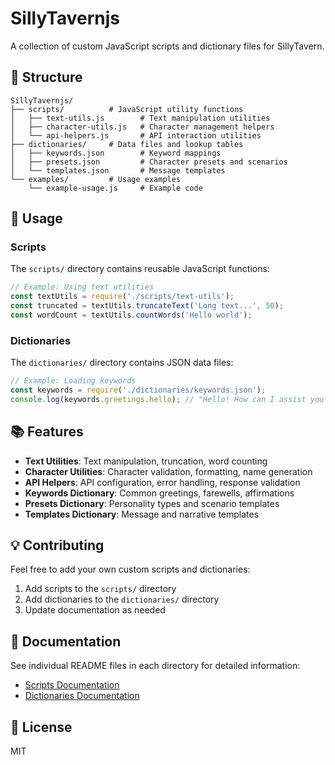 # SillyTavernjs

A collection of custom JavaScript scripts and dictionary files for SillyTavern.

## 📁 Structure

```
SillyTavernjs/
├── scripts/          # JavaScript utility functions
│   ├── text-utils.js        # Text manipulation utilities
│   ├── character-utils.js   # Character management helpers
│   └── api-helpers.js       # API interaction utilities
├── dictionaries/     # Data files and lookup tables
│   ├── keywords.json        # Keyword mappings
│   ├── presets.json         # Character presets and scenarios
│   └── templates.json       # Message templates
└── examples/         # Usage examples
    └── example-usage.js     # Example code
```

## 🚀 Usage

### Scripts

The `scripts/` directory contains reusable JavaScript functions:

```javascript
// Example: Using text utilities
const textUtils = require('./scripts/text-utils');
const truncated = textUtils.truncateText('Long text...', 50);
const wordCount = textUtils.countWords('Hello world');
```

### Dictionaries

The `dictionaries/` directory contains JSON data files:

```javascript
// Example: Loading keywords
const keywords = require('./dictionaries/keywords.json');
console.log(keywords.greetings.hello); // "Hello! How can I assist you today?"
```

## 📚 Features

- **Text Utilities**: Text manipulation, truncation, word counting
- **Character Utilities**: Character validation, formatting, name generation
- **API Helpers**: API configuration, error handling, response validation
- **Keywords Dictionary**: Common greetings, farewells, affirmations
- **Presets Dictionary**: Personality types and scenario templates
- **Templates Dictionary**: Message and narrative templates

## 💡 Contributing

Feel free to add your own custom scripts and dictionaries:

1. Add scripts to the `scripts/` directory
2. Add dictionaries to the `dictionaries/` directory
3. Update documentation as needed

## 📖 Documentation

See individual README files in each directory for detailed information:
- [Scripts Documentation](scripts/README.md)
- [Dictionaries Documentation](dictionaries/README.md)

## 📝 License

MIT
